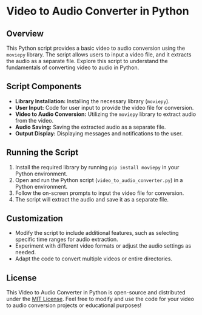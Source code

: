 # Video to Audio Converter in Python

## Overview

This Python script provides a basic video to audio conversion using the `moviepy` library. The script allows users to input a video file, and it extracts the audio as a separate file. Explore this script to understand the fundamentals of converting video to audio in Python.

## Script Components

- **Library Installation:** Installing the necessary library (`moviepy`).
- **User Input:** Code for user input to provide the video file for conversion.
- **Video to Audio Conversion:** Utilizing the `moviepy` library to extract audio from the video.
- **Audio Saving:** Saving the extracted audio as a separate file.
- **Output Display:** Displaying messages and notifications to the user.

## Running the Script

1. Install the required library by running `pip install moviepy` in your Python environment.
2. Open and run the Python script (`video_to_audio_converter.py`) in a Python environment.
3. Follow the on-screen prompts to input the video file for conversion.
4. The script will extract the audio and save it as a separate file.

## Customization

- Modify the script to include additional features, such as selecting specific time ranges for audio extraction.
- Experiment with different video formats or adjust the audio settings as needed.
- Adapt the code to convert multiple videos or entire directories.

## License

This Video to Audio Converter in Python is open-source and distributed under the [MIT License](LICENSE). Feel free to modify and use the code for your video to audio conversion projects or educational purposes!
